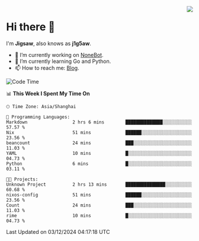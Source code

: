 <a href="#">
  <img align="right" src="https://github-readme-stats.vercel.app/api?username=j1g5awi&count_private=true&show_icons=true&title_color=80070B&text_color=B3B3B3&bg_color=212121&icon_color=80070B" />
</a>

# Hi there 👋

I'm **Jigsaw**, also knows as **j1g5aw**.

- 🔭 I’m currently working on [NoneBot](https://github.com/nonebot).
- 🌱 I’m currently learning Go and Python.
- 📫 How to reach me: [Blog](https://blog.maddestroyer.xyz/).

<!--START_SECTION:waka-->
![Code Time](http://img.shields.io/badge/Code%20Time-1%2C803%20hrs%2051%20mins-blue)

📊 **This Week I Spent My Time On** 

```text
🕑︎ Time Zone: Asia/Shanghai

💬 Programming Languages: 
Markdown                 2 hrs 6 mins        ██████████████░░░░░░░░░░░   57.57 % 
Nix                      51 mins             ██████░░░░░░░░░░░░░░░░░░░   23.56 % 
beancount                24 mins             ███░░░░░░░░░░░░░░░░░░░░░░   11.03 % 
YAML                     10 mins             █░░░░░░░░░░░░░░░░░░░░░░░░   04.73 % 
Python                   6 mins              █░░░░░░░░░░░░░░░░░░░░░░░░   03.11 % 

🐱‍💻 Projects: 
Unknown Project          2 hrs 13 mins       ███████████████░░░░░░░░░░   60.68 % 
nixos-config             51 mins             ██████░░░░░░░░░░░░░░░░░░░   23.56 % 
Count                    24 mins             ███░░░░░░░░░░░░░░░░░░░░░░   11.03 % 
rime                     10 mins             █░░░░░░░░░░░░░░░░░░░░░░░░   04.73 % 
```


 Last Updated on 03/12/2024 04:17:18 UTC
<!--END_SECTION:waka-->
